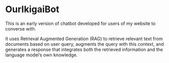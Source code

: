 # OurIkigaiBot
This is an early version of chatbot developed for users of my website to converse with. 

It uses Retrieval Augmented Generation (RAG) to retrieve relevant text from documents based on user query, augments the query with this context, and generates a response that integrates both the retrieved information and the language model’s own knowledge.
